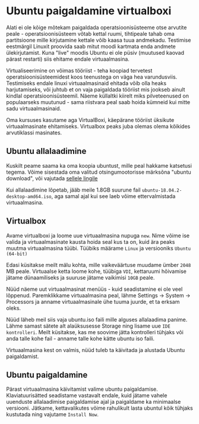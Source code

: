 Ubuntu paigaldamine virtualboxi
=========================================

Alati ei ole kõige mõtekam paigaldada operatsioonisüsteeme otse arvutite peale -
operatsioonisüsteem võtab kettal ruumi, tihtipeale tahab oma partitsioone mille kirjutamine
kettale võib kaasa tuua andmekadu. Testimise eestmärgil Linuxit proovida saab mitut moodi
kartmata enda andmete ülekirjutamist. Kuna "live" moodis Ubuntu ei ole püsiv (muutused kaovad
pärast restarti) siis ehitame endale virtuaalmasina.

Virtualiseerimine on võimas tööriist - teha koopiad tervetest operatsioonisüsteemidest koos
teenustega on väga hea varundusviis. Testimiseks endale linuxi virtuaalmasinaid ehitada võib
olla heaks harjutamiseks, või juhtub et on vaja paigaldada tööriist mis jookseb ainult kindlal
operatsioonisüsteemil. Näeme küllaltki kiirelt miks pilveteenused on populaarseks muutunud - 
sama riistvara peal saab hoida kümneid kui mitte sadu virtuaalmasinaid.

Oma kursuses kasutame aga VirtualBoxi, käepärane tööriist üksikute virtuaalmasinate ehitamiseks.
Virtualbox peaks juba olemas olema kõikides arvutiklassi masinates.

## Ubuntu allalaadimine

Kuskilt peame saama ka oma koopia ubuntust, mille peal hakkame katsetusi tegema. Võime sisestada
oma valitud otsingumootorisse märksõna "ubuntu download", või vajutada [sellele lingile](http://releases.ubuntu.com/18.04.2/ubuntu-18.04.2-desktop-amd64.iso)

Kui allalaadimine lõpetab, jääb meile 1.8GB suurune fail `ubuntu-18.04.2-desktop-amd64.iso`, aga
samal ajal kui see laeb võime ettervalmistada virtuaalmasina.

## Virtualbox

Avame virtualboxi ja loome uue virtuaalmasina nupuga `new`. Nime võime ise valida ja virtuaalmasinate kausta
hoida seal kus ta on, kuid ära peaks muutma virtuaalmasina tüübi. Tüübiks määrame `Linux` ja versiooniks
`Ubuntu (64-bit)`

Edasi küsitakse meilt mälu kohta, mille vaikeväärtuse muudame ümber `2048` MB peale. Virtuaalse ketta
loome kohe, tüübiga `VDI`, kettaruumi hõivamise jätame dünaamiliseks ja suuruse jätame vaikimisi `10GB` peale.

Nüüd näeme uut virtuaalmasinat menüüs - kuid seadistamine ei ole veel lõppenud. Paremklikkame virtuaalmasina peal,
lähme Settings -> System -> Processors ja anname virtuaalmasinale ühe tuuma juurde, et ta erksam oleks.

Nüüd läheb meil siis vaja ubuntu.iso faili mille alguses allalaadima panime. Lähme samast sätete alt
alaüksusesse Storage ning lisame uue `IDE kontrolleri`. Meilt küsitakse, kas me soovime jätta 
kontrolleri tühjaks või anda talle kohe fail - anname talle kohe kätte ubuntu iso faili.

Virtuaalmasina kest on valmis, nüüd tuleb ta käivitada ja alustada Ubuntu paigaldamist.

## Ubuntu paigaldamine

Pärast virtuaalmasina käivitamist valime ubuntu paigaldamise. Klaviatuurisätted seadistame vastavalt endale, kuid
jätame vahele uuenduste allalaadimise paigaldamise ajal ja paigaldame ka minimaalse versiooni. Jätkame, 
kettavalikutes võime rahulikult lasta ubuntul kõik tühjaks kustutada ning vajutame `Install Now`.   

 